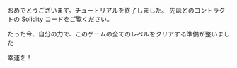 おめでとうございます。チュートリアルを終了しました。
先ほどのコントラクトの Solidity コードをご覧ください。

たった今、自分の力で、このゲームの全てのレベルをクリアする準備が整いました

幸運を！
